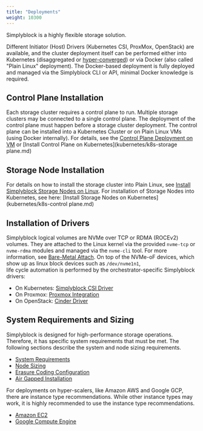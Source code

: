 ```yaml
---
title: "Deployments"
weight: 10300
---
```


Simplyblock is a highly flexible storage solution. 

Different Initiator (Host) Drivers (Kubernetes CSI, ProxMox, OpenStack) are available, and the cluster 
deployment itself can be performed either into Kubernetes (disaggregated or [hyper-converged](../architecture/concepts/hyper-converged.md)) 
or via Docker (also called "Plain Linux" deployment). The Docker-based deployment is fully 
deployed and managed via the Simplyblock CLI or API, minimal Docker knowledge is required. 

## Control Plane Installation

Each storage cluster requires a control plane to run. Multiple storage clusters may be connected to a single control 
plane. The deployment of the control plane must happen before a storage cluster deployment. 
The control plane can be installed into a Kubernetes Cluster or on Plain Linux VMs (using Docker internally).
For details, see the
[Control Plane Deployment on VM](install-on-linux/install-cp.md) or 
[Install Control Plane on Kubernetes](kubernetes/k8s-storage plane.md)

## Storage Node Installation

For details on how to install the storage cluster into Plain Linux, see
[Install Simplyblock Storage Nodes on Linux](install-on-linux/install-sp.md). 
For installation of Storage Nodes into Kubernetes, see here:
[Install Storage Nodes on Kubernetes](kubernetes/k8s-control plane.md)

## Installation of Drivers

Simplyblock logical volumes are NVMe over TCP or RDMA (ROCEv2) volumes. 
They are attached to the Linux kernel via the provided `nvme-tcp` or `nvme-rdma`
modules and managed via the `nvme-cli` tool. For more information, see
  [Bare-Metal Attach](baremetal/index.md).
On top of the NVMe-oF devices, which show up as linux block devices such as `/dev/nvme1n1`,  
life cycle automation is performed by the orchestrator-specific Simplyblock drivers: 

- On Kubernetes: [Simplyblock CSI Driver](kubernetes/install-csi.md) 
- On Proxmox: [Proxmox Integration](proxmox/index.md) 
- On OpenStack: [Cinder Driver]()  

## System Requirements and Sizing

Simplyblock is designed for high-performance storage operations. Therefore, it has specific system requirements that
must be met. The following sections describe the system and node sizing requirements. 

- [System Requirements](deployment-preparation/system-requirements.md)
- [Node Sizing](deployment-preparation/node-sizing.md)
- [Erasure Coding Configuration](deployment-preparation/erasure-coding-scheme.md)
- [Air Gapped Installation](air-gap/index.md)

For deployments on hyper-scalers, like Amazon AWS and Google GCP, there are instance type recommendations. While other
instance types may work, it is highly recommended to use the instance type recommendations.

- [Amazon EC2](deployment-preparation/cloud-instance-recommendations.md#aws-amazon-ec2-recommendations)
- [Google Compute Engine](deployment-preparation/cloud-instance-recommendations.md#google-compute-engine-recommendations)



